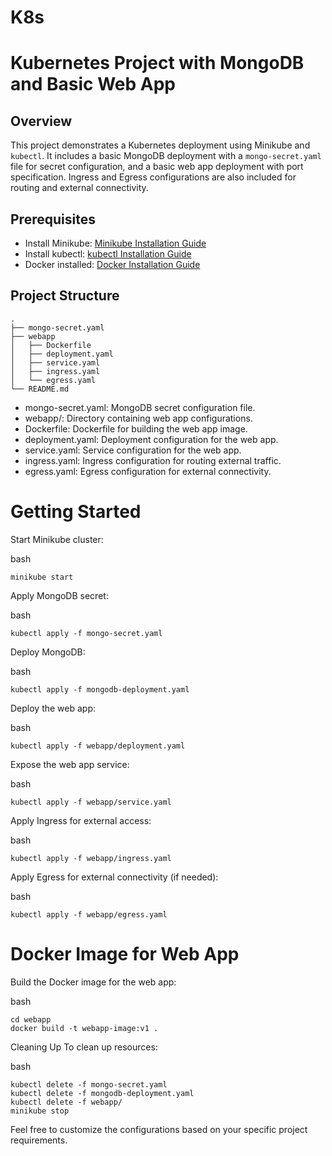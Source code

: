 # K8s

# Kubernetes Project with MongoDB and Basic Web App

## Overview

This project demonstrates a Kubernetes deployment using Minikube and `kubectl`. It includes a basic MongoDB deployment with a `mongo-secret.yaml` file for secret configuration, and a basic web app deployment with port specification. Ingress and Egress configurations are also included for routing and external connectivity.

## Prerequisites

- Install Minikube: [Minikube Installation Guide](https://minikube.sigs.k8s.io/docs/start/)
- Install kubectl: [kubectl Installation Guide](https://kubernetes.io/docs/tasks/tools/install-kubectl/)
- Docker installed: [Docker Installation Guide](https://docs.docker.com/get-docker/)

## Project Structure

```plaintext
.
├── mongo-secret.yaml
├── webapp
│   ├── Dockerfile
│   ├── deployment.yaml
│   ├── service.yaml
│   ├── ingress.yaml
│   └── egress.yaml
└── README.md

```

* mongo-secret.yaml: MongoDB secret configuration file.
* webapp/: Directory containing web app configurations.
* Dockerfile: Dockerfile for building the web app image.
* deployment.yaml: Deployment configuration for the web app.
* service.yaml: Service configuration for the web app.
* ingress.yaml: Ingress configuration for routing external traffic.
* egress.yaml: Egress configuration for external connectivity.

# Getting Started

Start Minikube cluster:

bash
```
minikube start
```

Apply MongoDB secret:

bash
```
kubectl apply -f mongo-secret.yaml
```

Deploy MongoDB:

bash
```
kubectl apply -f mongodb-deployment.yaml
```

Deploy the web app:

bash
```
kubectl apply -f webapp/deployment.yaml
```

Expose the web app service:

bash
```
kubectl apply -f webapp/service.yaml
```

Apply Ingress for external access:

bash
```
kubectl apply -f webapp/ingress.yaml
```

Apply Egress for external connectivity (if needed):

bash
```
kubectl apply -f webapp/egress.yaml
```
# Docker Image for Web App

Build the Docker image for the web app:

bash
```
cd webapp
docker build -t webapp-image:v1 .
```

Cleaning Up
To clean up resources:

bash
```
kubectl delete -f mongo-secret.yaml
kubectl delete -f mongodb-deployment.yaml
kubectl delete -f webapp/
minikube stop
```

Feel free to customize the configurations based on your specific project requirements.
